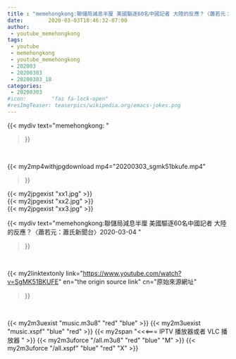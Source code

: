 ```yaml
---
title : "memehongkong:聯儲局減息半厘 美國驅逐60名中國記者 大陸的反應？〈蕭若元：蕭氏新聞台〉2020-03-04 "
date:        2020-03-03T18:46:32-07:00
author:
 - youtube_memehongkong
tags:
 - youtube
 - memehongkong
 - youtube_memehongkong
 - 202003
 - 20200303
 - 20200303_18
categories:
 - 20200303
#icon:        "fas fa-lock-open"
#resImgTeaser: teaserpics/wikipedia.org/emacs-jokes.png
---
```


{{< mydiv text="memehongkong: "
>}}
<br>


{{< my2mp4withjpgdownload mp4="20200303_sgmk51bkufe.mp4"
>}}

{{< my2jpgexist "xx1.jpg" >}}<br>
{{< my2jpgexist "xx2.jpg" >}}<br>
{{< my2jpgexist "xx3.jpg" >}}<br>



{{< mydiv text="memehongkong:聯儲局減息半厘 美國驅逐60名中國記者 大陸的反應？〈蕭若元：蕭氏新聞台〉2020-03-04 "
>}}
<br>

{{< my2linktextonly link="https://www.youtube.com/watch?v=SgMK51BKUFE"
en="the origin source link" cn="原始來源網址"
>}}


<br>

{{< my2m3uexist "music.m3u8" "red"  "blue" >}} {{< my2m3uexist "music.xspf" "blue" "red"  >}} {{< my2span "<<<=== IPTV 播放器或者 VLC 播放器 " >}} {{< my2m3uforce "/all.m3u8" "red"  "blue" "M" >}} {{< my2m3uforce "/all.xspf" "blue" "red"  "X" >}} 

